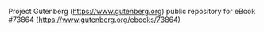 Project Gutenberg (https://www.gutenberg.org) public repository for eBook #73864 (https://www.gutenberg.org/ebooks/73864)
